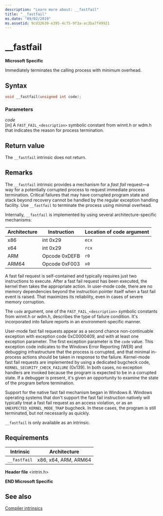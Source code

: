 ```yaml
---
description: "Learn more about: __fastfail"
title: "__fastfail"
ms.date: "09/02/2019"
ms.assetid: 9cd32639-e395-4c75-9f3a-ac3ba7f49921
---
```

# __fastfail

**Microsoft Specific**

Immediately terminates the calling process with minimum overhead.

## Syntax

```C
void __fastfail(unsigned int code);
```

### Parameters

*code*\
[in] A `FAST_FAIL_<description>` symbolic constant from winnt.h or wdm.h that indicates the reason for process termination.

## Return value

The `__fastfail` intrinsic does not return.

## Remarks

The `__fastfail` intrinsic provides a mechanism for a *fast fail* request—a way for a potentially corrupted process to request immediate process termination. Critical failures that may have corrupted program state and stack beyond recovery cannot be handled by the regular exception handling facility. Use `__fastfail` to terminate the process using minimal overhead.

Internally, `__fastfail` is implemented by using several architecture-specific mechanisms:

|Architecture|Instruction|Location of code argument|
|------------------|-----------------|-------------------------------|
|x86|int 0x29|`ecx`|
|x64|int 0x29|`rcx`|
|ARM|Opcode 0xDEFB|`r0`|
|ARM64|Opcode 0xF003|`x0`|

A fast fail request is self-contained and typically requires just two instructions to execute. After a fast fail request has been executed, the kernel then takes the appropriate action. In user-mode code, there are no memory dependencies beyond the instruction pointer itself when a fast fail event is raised. That maximizes its reliability, even in cases of severe memory corruption.

The `code` argument, one of the `FAST_FAIL_<description>` symbolic constants from winnt.h or wdm.h, describes the type of failure condition. It's incorporated into failure reports in an environment-specific manner.

User-mode fast fail requests appear as a second chance non-continuable exception with exception code 0xC0000409, and with at least one exception parameter. The first exception parameter is the `code` value. This exception code indicates to the Windows Error Reporting (WER) and debugging infrastructure that the process is corrupted, and that minimal in-process actions should be taken in response to the failure. Kernel-mode fast fail requests are implemented by using a dedicated bugcheck code, `KERNEL_SECURITY_CHECK_FAILURE` (0x139). In both cases, no exception handlers are invoked because the program is expected to be in a corrupted state. If a debugger is present, it's given an opportunity to examine the state of the program before termination.

Support for the native fast fail mechanism began in Windows 8. Windows operating systems that don't support the fast fail instruction natively will typically treat a fast fail request as an access violation, or as an `UNEXPECTED_KERNEL_MODE_TRAP` bugcheck. In these cases, the program is still terminated, but not necessarily as quickly.

`__fastfail` is only available as an intrinsic.

## Requirements

|Intrinsic|Architecture|
|---------------|------------------|
|`__fastfail`|x86, x64, ARM, ARM64|

**Header file** \<intrin.h>

**END Microsoft Specific**

## See also

[Compiler intrinsics](../intrinsics/compiler-intrinsics.md)

